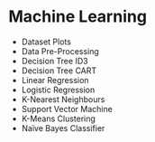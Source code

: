 # Machine Learning

- Dataset Plots
- Data Pre-Processing
- Decision Tree ID3
- Decision Tree CART
- Linear Regression
- Logistic Regression
- K-Nearest Neighbours
- Support Vector Machine
- K-Means Clustering
- Naïve Bayes Classifier
